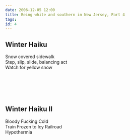 ```yaml
---
date: 2006-12-05 12:00
title: Being white and southern in New Jersey, Part 4
tags:
id: 4
---
```

<h2>Winter Haiku</h2>

Snow covered sidewalk<br>
Step, slip, slide, balancing act<br>
Watch for yellow snow

<br><br><br><br>

<h2>Winter Haiku II</h2>

Bloody Fucking Cold<br>
Train Frozen to Icy Railroad<br>
Hypothermia
